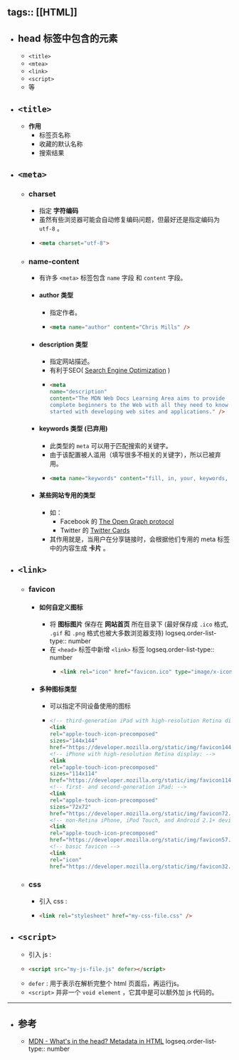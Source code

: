 tags:: [[HTML]]
---

- ## head 标签中包含的元素
	- `<title>`
	- `<mtea>`
	- `<link>`
	- `<script>`
	- 等
- ## `<title>`
	- **作用**
		- 标签页名称
		- 收藏的默认名称
		- 搜索结果
- ## `<meta>`
	- ### charset
		- 指定 **字符编码**
		- 虽然有些浏览器可能会自动修复编码问题，但最好还是指定编码为 `utf-8` 。
		- ```html
		  <meta charset="utf-8">
		  ```
	- ### name-content
		- 有许多 `<meta>` 标签包含 `name` 字段 和 `content` 字段。
		- #### author 类型
			- 指定作者。
			- ```html
			  <meta name="author" content="Chris Mills" />
			  ```
		- #### description 类型
			- 指定网站描述。
			- 有利于SEO( [Search Engine Optimization](https://developer.mozilla.org/en-US/docs/Glossary/SEO) )
			- ```html
			  <meta
			  name="description"
			  content="The MDN Web Docs Learning Area aims to provide
			  complete beginners to the Web with all they need to know to get
			  started with developing web sites and applications." />
			  ```
		- #### keywords 类型 (已弃用)
			- 此类型的 `meta` 可以用于匹配搜索的关键字。
			- 由于该配置被人滥用（填写很多不相关的关键字），所以已被弃用。
			- ```html
			  <meta name="keywords" content="fill, in, your, keywords, here">
			  ```
		- #### 某些网站专用的类型
			- 如：
				- Facebook 的  [The Open Graph protocol](https://ogp.me/)
				- Twitter 的 [Twitter Cards](https://developer.twitter.com/en/docs/twitter-for-websites/cards/overview/abouts-cards)
			- 其作用就是，当用户在分享链接时，会根据他们专用的 meta 标签中的内容生成 **卡片** 。
- ## `<link>`
	- ### favicon
		- #### 如何自定义图标
			- 将 **图标图片** 保存在 **网站首页** 所在目录下 (最好保存成 `.ico` 格式, `.gif` 和 `.png` 格式也被大多数浏览器支持)
			  logseq.order-list-type:: number
			- 在 `<head>` 标签中新增 `<link>` 标签
			  logseq.order-list-type:: number
				- ```html
				  <link rel="icon" href="favicon.ico" type="image/x-icon" />
				  ```
		- #### 多种图标类型
			- 可以指定不同设备使用的图标
			- ```html
			  <!-- third-generation iPad with high-resolution Retina display: -->
			  <link
			  rel="apple-touch-icon-precomposed"
			  sizes="144x144"
			  href="https://developer.mozilla.org/static/img/favicon144.png" />
			  <!-- iPhone with high-resolution Retina display: -->
			  <link
			  rel="apple-touch-icon-precomposed"
			  sizes="114x114"
			  href="https://developer.mozilla.org/static/img/favicon114.png" />
			  <!-- first- and second-generation iPad: -->
			  <link
			  rel="apple-touch-icon-precomposed"
			  sizes="72x72"
			  href="https://developer.mozilla.org/static/img/favicon72.png" />
			  <!-- non-Retina iPhone, iPod Touch, and Android 2.1+ devices: -->
			  <link
			  rel="apple-touch-icon-precomposed"
			  href="https://developer.mozilla.org/static/img/favicon57.png" />
			  <!-- basic favicon -->
			  <link
			  rel="icon"
			  href="https://developer.mozilla.org/static/img/favicon32.png" />
			  ```
	- ### css
		- 引入 css :
		- ```html
		  <link rel="stylesheet" href="my-css-file.css" />
		  ```
- ## `<script>`
	- 引入 js :
	- ```html
	  <script src="my-js-file.js" defer></script>
	  ```
	- `defer` : 用于表示在解析完整个 html 页面后，再运行js。
	- `<script>` 并非一个 `void element` ，它其中是可以额外加 js 代码的。
- ---
- ## 参考
	- [MDN - What's in the head? Metadata in HTML](https://developer.mozilla.org/en-US/docs/Learn/HTML/Introduction_to_HTML/The_head_metadata_in_HTML)
	  logseq.order-list-type:: number